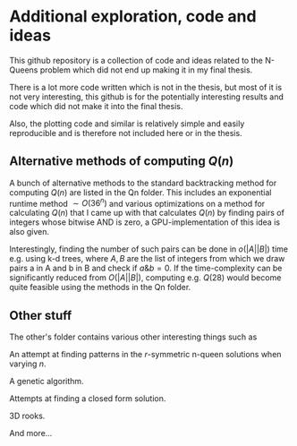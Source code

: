 # Additional exploration, code and ideas

This github repository is a collection of code and ideas related to the N-Queens problem which did not end up 
making it in my final thesis.

There is a lot more code written which is not in the thesis, but most of it is not very interesting, this github 
is for the potentially interesting results and code which did not make it into the final thesis.

Also, the plotting code and similar is relatively simple and easily reproducible and is therefore not included here or in the 
thesis.

## Alternative methods of computing $Q(n)$

A bunch of alternative methods to the standard backtracking method for computing $Q(n)$ are listed 
in the Qn folder. This includes an exponential runtime method $\sim O(36^n)$ and various optimizations on 
a method for calculating $Q(n)$ that I came up with that calculates $Q(n)$ by finding pairs of integers 
whose bitwise AND is zero, a GPU-implementation of this idea is also given.

Interestingly, finding the number of such pairs can be done in $o(|A||B|)$ time e.g. using k-d trees, where 
$A,B$ are the list of integers from which we draw pairs a in A and b in B and check if $a \& b = 0$. If 
the time-complexity can be significantly reduced from $O(|A||B|)$, computing e.g. $Q(28)$ would become quite feasible 
using the methods in the Qn folder.


## Other stuff
The other's folder contains various other interesting things such as 

An attempt at finding patterns in the $r$-symmetric n-queen solutions when varying $n$. 

A genetic algorithm. 

Attempts at finding a closed form solution.

3D rooks.

And more...



